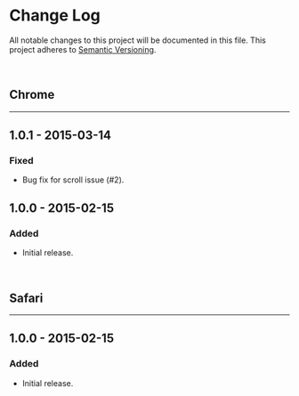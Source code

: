 # Change Log
All notable changes to this project will be documented in this file.
This project adheres to [Semantic Versioning](http://semver.org/).

&nbsp;
## Chrome
-----------

## 1.0.1 - 2015-03-14
### Fixed
* Bug fix for scroll issue (#2).

## 1.0.0 - 2015-02-15
### Added
* Initial release.


&nbsp;
## Safari
-----------

## 1.0.0 - 2015-02-15
### Added
* Initial release.